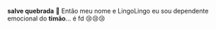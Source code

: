 **salve quebrada** 👋
Então meu nome e LingoLingo eu sou dependente emocional do **timão**... é fd 😢😢😢
